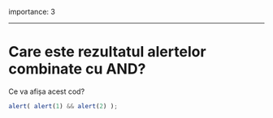 importance: 3

---

# Care este rezultatul alertelor combinate cu AND?

Ce va afișa acest cod?

```js
alert( alert(1) && alert(2) );
```

